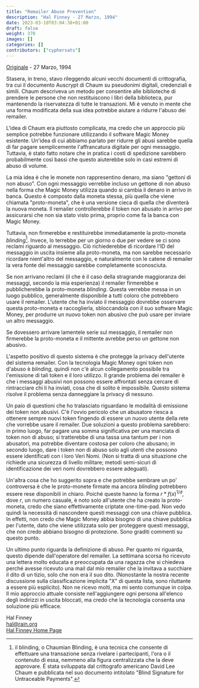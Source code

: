 ```yaml
---
title: "Remailer Abuse Prevention"
description: "Hal Finney - 27 Marzo, 1994"
date: 2023-03-10T03:04:38+01:00
draft: false
weight: 370
images: []
categories: []
contributors: ["cyphersats"]
---
```


[Originale](https://web.archive.org/web/20041206204903/http://finney.org/~hal/remailer_abuse.html) - 27 Marzo, 1994

Stasera, in treno, stavo rileggendo alcuni vecchi documenti di crittografia, tra cui il documento Auscrypt di Chaum su pseudonimi digitali, credenziali e simili. Chaum descriveva un metodo per consentire alle biblioteche di prendere le persone che non restituiscono i libri della biblioteca, pur mantenendo la riservatezza di tutte le transazioni. Mi è venuto in mente che una forma modificata della sua idea potrebbe aiutare a ridurre l'abuso dei remailer.

L'idea di Chaum era piuttosto complicata, ma credo che un approccio più semplice potrebbe funzionare utilizzando il software Magic Money esistente. Un'idea di cui abbiamo parlato per ridurre gli abusi sarebbe quella di far pagare semplicemente l'affrancatura digitale per ogni messaggio. Tuttavia, è stato fatto notare che in pratica i costi di spedizione sarebbero probabilmente così bassi che questo aiuterebbe solo in casi estremi di abuso di volume.

La mia idea è che le monete non rappresentino denaro, ma siano "gettoni di non abuso". Con ogni messaggio verrebbe incluso un gettone di non abuso nella forma che Magic Money utilizza quando si cambia il denaro in arrivo in banca. Questo è composto dalla moneta stessa, più quella che viene chiamata "proto-moneta", che è una versione cieca di quella che diventerà la nuova moneta. Il remailer controllerebbe il token non abusato in arrivo per assicurarsi che non sia stato visto prima, proprio come fa la banca con Magic Money.

Tuttavia, non firmerebbe e restituirebbe immediatamente la proto-moneta _blinding_[^1]. Invece, lo terrebbe per un giorno o due per vedere se ci sono reclami riguardo al messaggio. Ciò richiederebbe di ricordare l'ID del messaggio in uscita insieme alla proto-moneta, ma non sarebbe necessario ricordare nient'altro del messaggio, e naturalmente con le catene di remailer la vera fonte del messaggio sarebbe completamente sconosciuta.

Se non arrivano reclami (il che è il caso della stragrande maggioranza dei messaggi, secondo la mia esperienza) il remailer firmerebbe e pubblicherebbe la proto-moneta _blinding_. Questa verrebbe messa in un luogo pubblico, generalmente disponibile a tutti coloro che potrebbero usare il remailer. L'utente che ha inviato il messaggio dovrebbe osservare questa proto-moneta e raccoglierla, sbloccandola con il suo software Magic Money, per produrre un nuovo token non abusivo che può usare per inviare un altro messaggio.

Se dovessero arrivare lamentele serie sul messaggio, il remailer non firmerebbe la proto-moneta e il mittente avrebbe perso un gettone non abusivo.

L'aspetto positivo di questo sistema è che protegge la privacy dell'utente del sistema remailer. Con la tecnologia Magic Money ogni token non d'abuso è _blinding_, quindi non c'è alcun collegamento possibile tra l'emissione di tali token e il loro utilizzo. Il grande problema dei remailer è che i messaggi abusivi non possono essere affrontati senza cercare di rintracciare chi li ha inviati, cosa che di solito è impossibile. Questo sistema risolve il problema senza danneggiare la privacy di nessuno.

Un paio di questioni che ho tralasciato riguardano le modalità di emissione dei token non abusivi. C'è l'ovvio pericolo che un abusatore riesca a ottenere sempre nuovi token fingendo di essere un nuovo utente della rete che vorrebbe usare il remailer. Due soluzioni a questo problema sarebbero: in primo luogo, far pagare una somma significativa per una manciata di token non di abuso; si tratterebbe di una tassa una tantum per i non abusatori, ma potrebbe diventare costosa per coloro che abusano; in secondo luogo, dare i token non di abuso solo agli utenti che possono essere identificati con i loro Veri Nomi. (Non si tratta di una situazione che richiede una sicurezza di livello militare; metodi semi-sicuri di identificazione dei veri nomi dovrebbero essere adeguati).

Un'altra cosa che ho suggerito sopra e che potrebbe sembrare un po' controversa è che le proto-monete firmate ma ancora _blinding_ potrebbero essere rese disponibili in chiaro. Poiché queste hanno la forma $r*f(x)^{1/d}$, dove $r$, un numero casuale, è noto solo all'utente che ha creato la proto-moneta, credo che siano effettivamente criptate one-time-pad. Non vedo quindi la necessità di nascondere questi messaggi con una chiave pubblica. In effetti, non credo che Magic Money abbia bisogno di una chiave pubblica per l'utente, dato che viene utilizzata solo per proteggere questi messaggi, che non credo abbiano bisogno di protezione. Sono graditi commenti su questo punto.

Un ultimo punto riguarda la definizione di abuso. Per quanto mi riguarda, questo dipende dall'operatore del remailer. La settimana scorsa ho ricevuto una lettera molto educata e preoccupata da una ragazza che si chiedeva perché avesse ricevuto una mail dal mio remailer che la invitava a succhiare il dito di un tizio, solo che non era il suo dito. (Nonostante la nostra recente discussione sulla classificazione implicita "X" di questa lista, sono riluttante a essere più esplicito). Non ne ricevo molti, ma mi sento comunque in colpa. Il mio approccio attuale consiste nell'aggiungere ogni persona all'elenco degli indirizzi in uscita bloccati, ma credo che la tecnologia consenta una soluzione più efficace.

Hal Finney<br>
hal@rain.org<br>
[Hal Finney Home Page](/cypherpunk/hal-finney/hal-finney-home-page)

[^1]: il blinding, o Chaumian Blinding, è una tecnica che consente di effettuare una transazione senza rivelare i partecipanti, l'ora o il contenuto di essa, nemmeno alla figura centralizzata che la deve approvare. É stata sviluppata dal crittografo americano David Lee Chaum e pubblicata nel suo documento intitolato "Blind Signature for Untraceable Payments".